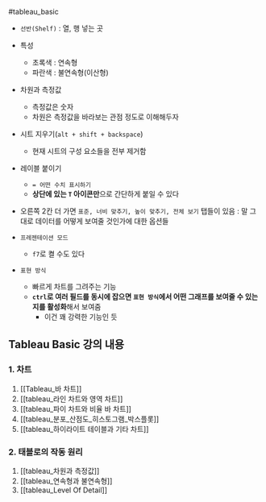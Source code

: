 #tableau_basic

- `선반(Shelf)` : 열, 행 넣는 곳
- 특성
	- 초록색 : 연속형
	- 파란색 : 불연속형(이산형)
- 차원과 측정값
	- 측정값은 숫자
	- 차원은 측정값을 바라보는 관점 정도로 이해해두자

- 시트 지우기(`alt + shift + backspace`)
	- 현재 시트의 구성 요소들을 전부 제거함

- 레이블 붙이기
	- `= 어떤 수치 표시하기`
	- **상단에 있는 `T` 아이콘만**으로 간단하게 붙일 수 있다

- 오른쪽 2칸 더 가면 `표준, 너비 맞추기, 높이 맞추기, 전체 보기` 탭들이 있음 : 말 그대로 데이터를 어떻게 보여줄 것인가에 대한 옵션들

- `프레젠테이션 모드`
	- `f7`로 켤 수도 있다

- `표현 방식`
	- 빠르게 차트를 그려주는 기능
	- **`ctrl`로 여러 필드를 동시에 잡으면 `표현 방식`에서 어떤 그래프를 보여줄 수 있는지를 활성화**해서 보여줌
		- 이건 꽤 강력한 기능인 듯 

## Tableau Basic 강의 내용

### 1. 차트
1. [[Tableau_바 차트]]
2. [[tableau_라인 차트와 영역 차트]]
3. [[tableau_파이 차트와 비율 바 차트]]
4. [[tableau_분포_산점도_히스토그램_박스플롯]]
5. [[tableau_하이라이트 테이블과 기타 차트]]

### 2. 태블로의 작동 원리
1. [[tableau_차원과 측정값]]
2. [[tableau_연속형과 불연속형]]
3. [[tableau_Level Of Detail]]